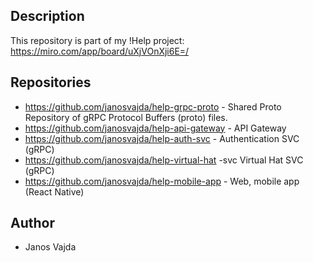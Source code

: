 ## Description

This repository is part of my !Help project:  https://miro.com/app/board/uXjVOnXji6E=/

## Repositories

- https://github.com/janosvajda/help-grpc-proto - Shared Proto Repository of gRPC Protocol Buffers (proto) files.
- https://github.com/janosvajda/help-api-gateway - API Gateway
- https://github.com/janosvajda/help-auth-svc - Authentication SVC (gRPC)
- https://github.com/janosvajda/help-virtual-hat -svc Virtual Hat SVC (gRPC)
- https://github.com/janosvajda/help-mobile-app - Web, mobile app (React Native)

## Author

- Janos Vajda
